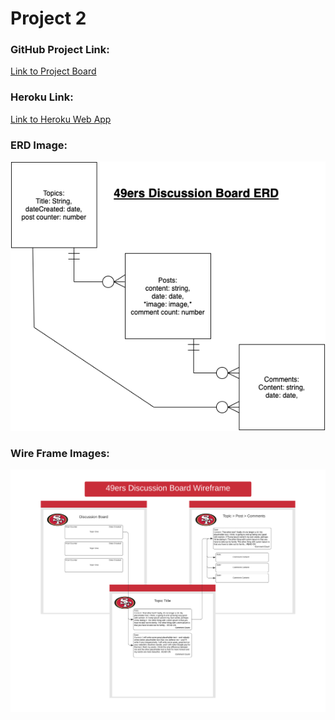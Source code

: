 # Project 2
### GitHub Project Link:
[Link to Project Board](https://github.com/bakercharles14/project-2-discussion-board/projects/1)
### Heroku Link:
[Link to Heroku Web App](https://project-two-discussion-board.herokuapp.com/topic)
### ERD Image:
![Alt text](./Public/Project-2-ERD.png)
### Wire Frame Images:
![Alt text](Public/webpage-wireframe-image.png)